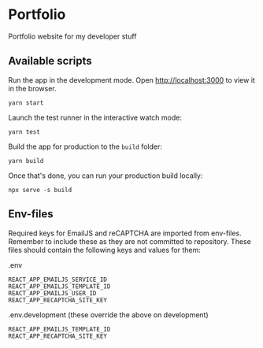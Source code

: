 # Portfolio

Portfolio website for my developer stuff

## Available scripts

Run the app in the development mode. Open [http://localhost:3000](http://localhost:3000) to view it in the browser.
```
yarn start
```

Launch the test runner in the interactive watch mode:
```
yarn test
```

Build the app for production to the `build` folder:
```
yarn build
```

Once that's done, you can run your production build locally:
```
npx serve -s build
```

## Env-files

Required keys for EmailJS and reCAPTCHA are imported from env-files. Remember to include these as they are not committed to repository. These files should contain the following keys and values for them:

.env
```
REACT_APP_EMAILJS_SERVICE_ID
REACT_APP_EMAILJS_TEMPLATE_ID
REACT_APP_EMAILJS_USER_ID
REACT_APP_RECAPTCHA_SITE_KEY
```

.env.development (these override the above on development)
```
REACT_APP_EMAILJS_TEMPLATE_ID
REACT_APP_RECAPTCHA_SITE_KEY
```